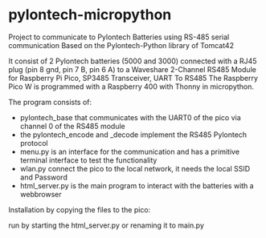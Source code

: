 # pylontech-micropython
Project to communicate to Pylontech Batteries using RS-485 serial communication
Based on the Pylontech-Python library of Tomcat42

It consist of 2 Pylontech batteries (5000 and 3000) connected with a RJ45 plug (pin 8 gnd, pin 7 B, pin 6 A) to a
Waveshare 2-Channel RS485 Module for Raspberry Pi Pico, SP3485 Transceiver, UART To RS485
The Raspberry Pico W is programmed with a Raspberry 400 with Thonny in micropython.

The program consists of:
- pylontech_base that communicates with the UART0 of the pico via channel 0 of the RS485 module
- the pylontech_encode and _decode implement the RS485 Pylontech protocol
- menu.py is an interface for the communication and has a primitive terminal interface to test the functionality
- wlan.py connect the pico to the local network, it needs the local SSID and Password
- html_server.py is the main program to interact with the batteries with a webbrowser
 
 
Installation by copying the files to the pico:

run by starting the html_server.py or renaming it to main.py
